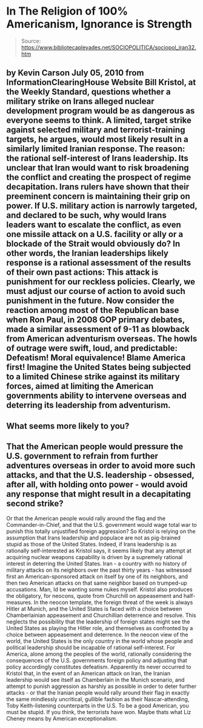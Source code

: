 # In The Religion of 100% Americanism, Ignorance is Strength

> Source: https://www.bibliotecapleyades.net/SOCIOPOLITICA/sociopol_iran32.htm

by Kevin Carson
July 05, 2010
from
InformationClearingHouse Website
Bill Kristol,
at the Weekly Standard, questions whether a
military strike on Irans alleged nuclear development program would be as
dangerous as everyone seems to think. A limited, target strike against
selected military and terrorist-training targets, he argues, would most
likely result in a similarly limited Iranian response.
The reason: the rational self-interest of Irans
leadership.
Its unclear
that Iran would want to risk
broadening the conflict and creating the prospect of regime
decapitation. Irans rulers have shown that their preeminent concern is
maintaining their grip on power. If U.S. military action is narrowly
targeted, and declared to be such, why would Irans leaders
want to
escalate the conflict, as even one missile attack on a U.S. facility or
ally or a blockade of the Strait would obviously do?
In other words, the Iranian leaderships likely
response is a rational assessment of the results of their own past actions:
This attack is punishment for our reckless
policies. Clearly, we must adjust our course of action to avoid such
punishment in the future.
Now consider the reaction among most of the
Republican base when Ron Paul, in 2008 GOP primary debates, made a similar
assessment of 9-11 as blowback from American adventurism overseas.
The howls of outrage were swift, loud, and
predictable:
Defeatism!
Moral equivalence!
Blame
America first!
Imagine the United States being subjected to a
limited Chinese strike against its military forces, aimed at limiting the
American governments ability to intervene overseas and deterring its
leadership from adventurism.
-
What seems more likely to you?
-
That the American people would pressure
the U.S. government to refrain from further adventures overseas in
order to avoid more such attacks, and that the U.S. leadership -
obsessed, after all, with holding onto power - would avoid any
response that might result in a decapitating second strike?
-
Or that the American people would rally
around the flag and the Commander-in-Chief, and that the U.S.
government would wage total war to punish this totally unjustified
foreign aggression?
So Kristol is relying on the assumption that
Irans leadership and populace are not as pig-brained stupid as those of the
United States.
Indeed, if Irans leadership is as rationally self-interested as Kristol
says, it seems likely that any attempt at acquiring nuclear weapons
capability is driven by a supremely rational interest in deterring the
United States. Iran - a country with no history of military attacks on its
neighbors over the past thirty years - has witnessed first an
American-sponsored attack on itself by one of its neighbors, and then two
American attacks on that same neighbor based on trumped-up accusations.
Man, Id be wanting some nukes myself.
Kristol also produces the obligatory, for neocons, quote from Churchill on
appeasement and half-measures.
In the neocon template, the foreign threat of
the week is always Hitler at Munich, and the United States is faced with a
choice between Chamberlainian appeasement and Churchillian deterrence and
resolve.
This neglects the possibility that the leadership of foreign
states might see the United States as playing the Hitler role, and
themselves as confronted by a choice between appeasement and deterrence.
In the neocon view of the world, the United States is the only country in
the world whose people and political leadership should be incapable of
rational self-interest. For America, alone among the peoples of the world,
rationally considering the consequences of the U.S. governments foreign
policy and adjusting that policy accordingly constitutes defeatism.
Apparently its never occurred to Kristol that, in the event of an American
attack on Iran, the Iranian leadership would see itself as Chamberlain in
the Munich scenario, and attempt to punish aggression as harshly as possible
in order to deter further attacks - or that the Iranian people would rally
around their flag in exactly the same mindlessly uncritical, gullible
fashion as their Nascar-attending, Toby Keith-listening counterparts in the
U.S.
To be a good American, you must be stupid. If you think, the terrorists have
won.
Maybe thats what Liz Cheney means by American exceptionalism.
